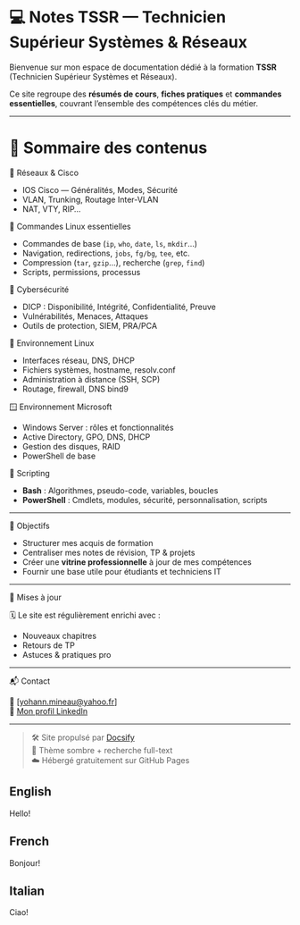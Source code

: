 # 💻 Notes TSSR — Technicien Supérieur Systèmes & Réseaux

Bienvenue sur mon espace de documentation dédié à la formation **TSSR** (Technicien Supérieur Systèmes et Réseaux).

Ce site regroupe des **résumés de cours**, **fiches pratiques** et **commandes essentielles**, couvrant l’ensemble des compétences clés du métier.

---

# 🧭 Sommaire des contenus

 📡 Réseaux & Cisco
- IOS Cisco — Généralités, Modes, Sécurité
- VLAN, Trunking, Routage Inter-VLAN
- NAT, VTY, RIP…

🐧 Commandes Linux essentielles
- Commandes de base (`ip`, `who`, `date`, `ls`, `mkdir`…)
- Navigation, redirections, `jobs`, `fg/bg`, `tee`, etc.
- Compression (`tar`, `gzip`…), recherche (`grep`, `find`)
- Scripts, permissions, processus

🔐 Cybersécurité
- DICP : Disponibilité, Intégrité, Confidentialité, Preuve
- Vulnérabilités, Menaces, Attaques
- Outils de protection, SIEM, PRA/PCA

🐧 Environnement Linux
- Interfaces réseau, DNS, DHCP
- Fichiers systèmes, hostname, resolv.conf
- Administration à distance (SSH, SCP)
- Routage, firewall, DNS bind9

 🪟 Environnement Microsoft
- Windows Server : rôles et fonctionnalités
- Active Directory, GPO, DNS, DHCP
- Gestion des disques, RAID
- PowerShell de base

📜 Scripting
- **Bash** : Algorithmes, pseudo-code, variables, boucles
- **PowerShell** : Cmdlets, modules, sécurité, personnalisation, scripts

---

🎯 Objectifs

- Structurer mes acquis de formation
- Centraliser mes notes de révision, TP & projets
- Créer une **vitrine professionnelle** à jour de mes compétences
- Fournir une base utile pour étudiants et techniciens IT

---

🔄 Mises à jour

🗓️ Le site est régulièrement enrichi avec :
- Nouveaux chapitres
- Retours de TP
- Astuces & pratiques pro

---

📬 Contact

📧 [yohann.mineau@yahoo.fr]  
💼 [Mon profil LinkedIn](https://www.linkedin.com/in/ymn/)

---

> 🛠️ Site propulsé par [Docsify](https://docsify.js.org)  
> 🎨 Thème sombre + recherche full-text  
> ☁️ Hébergé gratuitement sur GitHub Pages


<!-- tabs:start -->

## **English**

Hello!

## **French**

Bonjour!

## **Italian**

Ciao!

<!-- tabs:end -->

